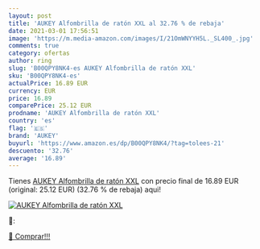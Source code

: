 ```yaml
---
layout: post
title: 'AUKEY Alfombrilla de ratón XXL al 32.76 % de rebaja'
date: 2021-03-01 17:56:51
image: 'https://m.media-amazon.com/images/I/21OmWNYYH5L._SL400_.jpg'
comments: true
category: ofertas
author: ring
slug: 'B00QPY8NK4-es AUKEY Alfombrilla de ratón XXL'
sku: 'B00QPY8NK4-es'
actualPrice: 16.89 EUR
currency: EUR
price: 16.89
comparePrice: 25.12 EUR
prodname: 'AUKEY Alfombrilla de ratón XXL'
country: 'es'
flag: '🇪🇸'
brand: 'AUKEY'
buyurl: 'https://www.amazon.es/dp/B00QPY8NK4/?tag=tolees-21'
descuento: '32.76'
average: '16.89'
---
```


Tienes [AUKEY Alfombrilla de ratón XXL](https://www.amazon.es/dp/B00QPY8NK4/?tag=tolees-21) con precio final de  16.89 EUR (original: 25.12 EUR) (32.76 %  de rebaja) aqui!

[![AUKEY Alfombrilla de ratón XXL](https://m.media-amazon.com/images/I/21OmWNYYH5L._SL400_.jpg)](https://www.amazon.es/dp/B00QPY8NK4/?tag=tolees-21)

🔎:


[🛒 Comprar!!!](https://www.amazon.es/dp/B00QPY8NK4/?tag=tolees-21)
